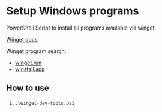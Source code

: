 # Setup Windows programs

PowerShell Script to install all programs available via winget.

[Winget docs](https://docs.microsoft.com/en-us/windows/package-manager/winget/)

Winget program search:
- [winget.run](https://winget.run/)
- [winstall.app](https://winstall.app/)

## How to use

1. `.\winget-dev-tools.ps1`